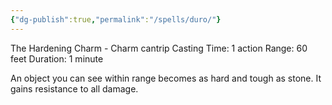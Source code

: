 ```yaml
---
{"dg-publish":true,"permalink":"/spells/duro/"}
---
```


The Hardening Charm - Charm cantrip
Casting Time: 1 action
Range: 60 feet
Duration: 1 minute

An object you can see within range becomes as hard and tough as stone. It gains resistance to all damage.